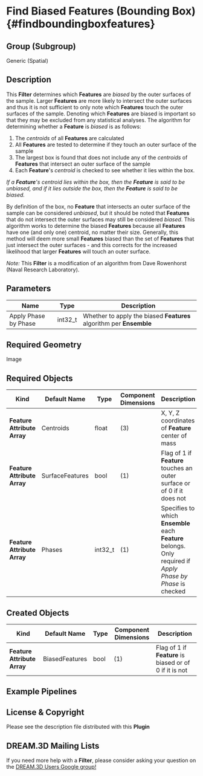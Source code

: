 Find Biased Features (Bounding Box) {#findboundingboxfeatures}
=============

## Group (Subgroup) ##

Generic (Spatial)

## Description ##

This **Filter** determines which **Features** are _biased_ by the outer surfaces of the sample. Larger **Features** are more likely to intersect the outer surfaces and thus it is not sufficient to only note which **Features** touch the outer surfaces of the sample. Denoting which **Features** are biased is important so that they may be excluded from any statistical analyses. The algorithm for determining whether a **Feature** is _biased_ is as follows: 

1. The _centroids_ of all **Features** are calculated
2. All **Features** are tested to determine if they touch an outer surface of the sample
3. The largest box is found that does not include any of the _centroids_ of **Features** that intersect an outer surface of the sample
4. Each **Feature**'s _centroid_ is checked to see whether it lies within the box.  

*If a **Feature**'s _centroid_ lies within the box, then the **Feature** is said to be _unbiased_, and if it lies outside the box, then the **Feature** is said to be _biased_.* 

By definition of the box, no **Feature** that intersects an outer surface of the sample can be considered _unbiased_, but it should be noted that **Features** that do not intersect the outer surfaces may still be considered _biased_. This algorithm works to determine the biased **Features** because all **Features** have one (and only one) centroid, no matter their size. Generally, this method will deem more small **Features** biased than the set of **Features** that just intersect the outer surfaces - and this corrects for the increased likelihood that larger **Features** will touch an outer surface.

*Note:* This **Filter** is a modification of an algorithm from Dave Rowenhorst (Naval Research Laboratory).

## Parameters ##

| Name             | Type | Description |
|------------------|------|-------------|
| Apply Phase by Phase | int32_t | Whether to apply the biased **Features** algorithm per **Ensemble** | 

## Required Geometry ##

Image

## Required Objects ##

| Kind | Default Name | Type | Component Dimensions | Description |
|------|--------------|------|----------------------|-------------|
| **Feature Attribute Array** | Centroids | float | (3) | X, Y, Z coordinates of **Feature** center of mass |
| **Feature Attribute Array** | SurfaceFeatures | bool | (1) | Flag of 1 if **Feature** touches an outer surface or of 0 if it does not |
| **Feature Attribute Array** | Phases | int32_t | (1) | Specifies to which **Ensemble** each **Feature** belongs. Only required if _Apply Phase by Phase_ is checked |

## Created Objects ##

| Kind | Default Name | Type | Component Dimensions | Description |
|------|--------------|------|----------------------|-------------|
| **Feature Attribute Array** | BiasedFeatures | bool | (1) | Flag of 1 if **Feature** is biased or of 0 if it is not |

## Example Pipelines ##



## License & Copyright ##

Please see the description file distributed with this **Plugin**

## DREAM.3D Mailing Lists ##

If you need more help with a **Filter**, please consider asking your question on the [DREAM.3D Users Google group!](https://groups.google.com/forum/?hl=en#!forum/dream3d-users)



